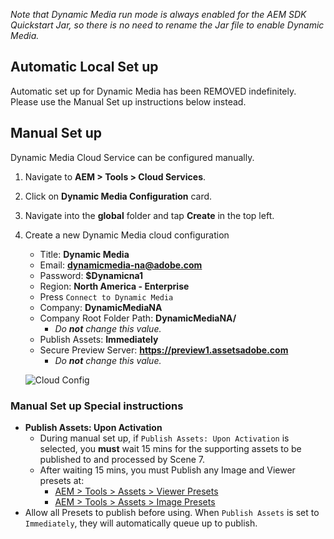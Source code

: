 
*Note that Dynamic Media run mode is always enabled for the AEM SDK Quickstart Jar, so there is no need to rename the Jar file to enable Dynamic Media.*

## Automatic Local Set up

Automatic set up for Dynamic Media has been REMOVED indefinitely. Please use the Manual Set up instructions below instead.

<!--
Click the button below to automatically set up the Dynamic Media Cloud Service.

**AFTER CLICKING, BE PATIENT... you will be re-directed to a success or failure page indicating if it's set up successfully.**

<a href="/apps/demo-utils/instructions/dynamic-media.install.html?id=na" class="button">Configure for North America</a>
-->

## Manual Set up

Dynamic Media Cloud Service can be configured manually.

1. Navigate to **AEM > Tools > Cloud Services**.
2. Click on **Dynamic Media Configuration** card.
3. Navigate into the **global** folder and tap **Create** in the top left.
4. Create a new Dynamic Media cloud configuration
    * Title: **Dynamic Media**
    * Email: **dynamicmedia-na@adobe.com**
    * Password: **$Dynamicna1**
    * Region: **North America - Enterprise**
    * Press `Connect to Dynamic Media`
    * Company: **DynamicMediaNA**
    * Company Root Folder Path: **DynamicMediaNA/**
        * *Do **not** change this value.*
    * Publish Assets: **Immediately**
    * Secure Preview Server: **https://preview1.assetsadobe.com**
        * *Do **not** change this value.*

    ![Cloud Config](./dynamic-media/images/cloud-config.png)

### Manual Set up Special instructions

* **Publish Assets: Upon Activation**
    * During manual set up, if `Publish Assets: Upon Activation` is selected, you **must** wait 15 mins for the supporting assets to be published to and processed by Scene 7.
    * After waiting 15 mins, you must Publish any Image and Viewer presets at:
        * <a href="/mnt/overlay/dam/gui/content/s7dam/viewerpresets/viewerpresets.html" target="_blank">AEM > Tools > Assets > Viewer Presets</a>
        * <a href="/mnt/overlay/dam/gui/content/s7dam/imagepresets/imagepresets.html" target="_blank">AEM > Tools > Assets > Image Presets</a>
* Allow all Presets to publish before using. When `Publish Assets` is set to `Immediately`, they will automatically queue up to publish.

